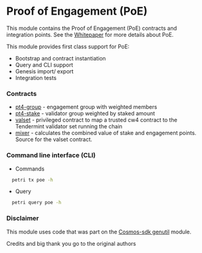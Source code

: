 # Proof of Engagement (PoE)

This module contains the Proof of Engagement (PoE) contracts and integration points. See
the [Whitepaper](https://github.com/confio/ProofOfEngagement) for more details about PoE.

This module provides first class support for PoE:

* Bootstrap and contract instantiation
* Query and CLI support
* Genesis import/ export
* Integration tests

### Contracts

* [pt4-group](https://github.com/blackfury-1/petri-contracts/tree/main/contracts/pt4-group) - engagement group with weighted
  members
* [pt4-stake](https://github.com/blackfury-1/petri-contracts/tree/main/contracts/pt4-stake) - validator group weighted by
  staked amount
* [valset](https://github.com/blackfury-1/petri-contracts/tree/main/contracts/petri-valset) - privileged contract to map a
  trusted cw4 contract to the Tendermint validator set running the chain
* [mixer](https://github.com/blackfury-1/petri-contracts/tree/main/contracts/pt4-mixer) - calculates the combined value of
  stake and engagement points. Source for the valset contract.

### Command line interface (CLI)

* Commands

```sh
  petri tx poe -h
```

* Query

```sh
  petri query poe -h
```

### Disclaimer

This module uses code that was part on
the [Cosmos-sdk genutil](https://github.com/cosmos/cosmos-sdk/tree/v0.42.5/x/genutil) module.

Credits and big thank you go to the original authors